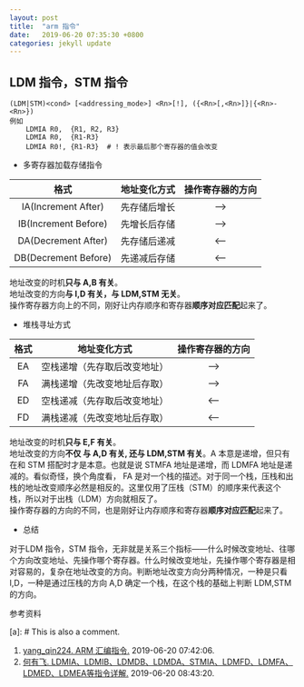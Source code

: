 ```yaml
---
layout: post
title:  "arm 指令"
date:   2019-06-20 07:35:30 +0800
categories: jekyll update
---
```


## LDM 指令，STM 指令

```arm
(LDM|STM)<cond> [<addressing_mode>] <Rn>[!], ({<Rn>[,<Rn>]}|{<Rn>-<Rn>})
例如
    LDMIA R0,  {R1, R2, R3}
    LDMIA R0,  {R1-R3}
    LDMIA R0!, {R1-R3}  # ! 表示最后那个寄存器的值会改变
```

- 多寄存器加载存储指令

| 格式 | 地址变化方式  | 操作寄存器的方向 |
| :---: | :---:| :---: |
| IA(Increment After) | 先存储后增长 | --> |
| IB(Increment Before) | 先增长后存储 | --> |
| DA(Decrement After) | 先存储后递减 | <-- |
| DB(Decrement Before) | 先递减后存储 | <-- |

地址改变的时机**只与 A,B 有关**。  
地址改变的方向**与 I,D 有关，与 LDM,STM 无关**。  
操作寄存器方向上的不同，刚好让内存顺序和寄存器**顺序对应匹配**起来了。

- 堆栈寻址方式

| 格式 | 地址变化方式  | 操作寄存器的方向 |
| :---: | :---:| :---: |
| EA | 空栈递增（先存取后改变地址） | --> |
| FA | 满栈递增（先改变地址后存取） | --> |
| ED | 空栈递减（先存取后改变地址） | <-- |
| FD | 满栈递减（先改变地址后存取） | <-- |

地址改变的时机**只与 E,F 有关**。  
地址改变的方向**不仅 与 A,D 有关, 还与 LDM,STM 有关**。A 本意是递增，但只有在和 STM 搭配时才是本意。也就是说 STMFA 地址是递增，而 LDMFA 地址是递减的。看似奇怪，换个角度看， FA 是对一个栈的描述。对于同一个栈，压栈和出栈的地址改变顺序必然是相反的。这里仅用了压栈（STM）的顺序来代表这个栈，所以对于出栈（LDM）方向就相反了。  
操作寄存器的方向的不同，也是刚好让内存顺序和寄存器**顺序对应匹配**起来了。

- 总结

对于LDM 指令，STM 指令，无非就是关系三个指标——什么时候改变地址、往哪个方向改变地址、先操作哪个寄存器。什么时候改变地址，先操作哪个寄存器是相对容易的，复杂在地址改变的方向。判断地址改变方向分两种情况，一种是只看 I,D，一种是通过压栈的方向 A,D 确定一个栈，在这个栈的基础上判断 LDM,STM 的方向。

参考资料

[a]: # This is also a comment.

1. [yang_qin224. ARM 汇编指令.](https://blog.csdn.net/yang_qin224/article/details/79808907) 2019-06-20 07:42:06.  
2. [何有飞. LDMIA、LDMIB、LDMDB、LDMDA、STMIA、LDMFD、LDMFA、LDMED、LDMEA等指令详解.](https://blog.csdn.net/u011449588/article/details/44945411) 2019-06-20 08:43:20.  

